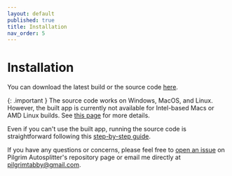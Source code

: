 ```yaml
---
layout: default
published: true
title: Installation
nav_order: 5
---
```


<link rel="stylesheet" href="css/main.css">

# Installation

You can download the latest build or the source code [here](https://github.com/pilgrimtabby/pilgrim-autosplitter/releases/).

{: .important }
The source code works on Windows, MacOS, and Linux. However, the built app is currently not available for Intel-based Macs or AMD Linux builds. See [this page](https://github.com/pilgrimtabby/pilgrim-autosplitter/?tab=readme-ov-file#installation) for more details.

Even if you can't use the built app, running the source code is straightforward following this [step-by-step guide](https://github.com/pilgrimtabby/pilgrim-autosplitter/?tab=readme-ov-file#installation).

If you have any questions or concerns, please feel free to [open an issue](https://github.com/pilgrimtabby/pilgrim-autosplitter/issues) on Pilgrim Autosplitter's repository page or email me directly at pilgrimtabby@gmail.com.
